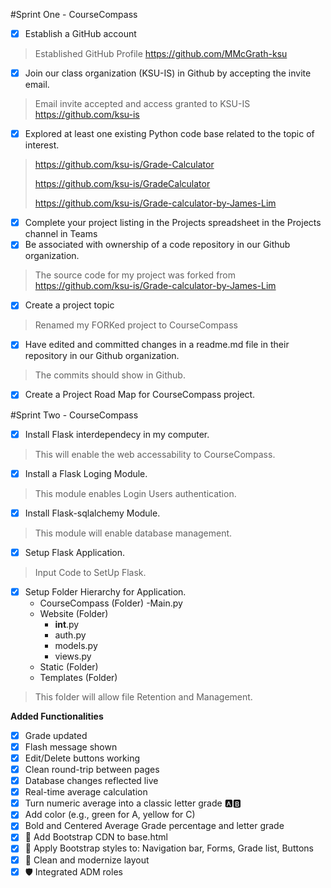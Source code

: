 #Sprint One - CourseCompass
- [X] Establish a GitHub account
> Established GitHub Profile https://github.com/MMcGrath-ksu
- [X] Join our class organization (KSU-IS) in Github by accepting the invite email.
> Email invite accepted and access granted to KSU-IS https://github.com/ksu-is
- [X] Explored at least one existing Python code base related to the topic of interest.
>https://github.com/ksu-is/Grade-Calculator
>
>https://github.com/ksu-is/GradeCalculator
>
>https://github.com/ksu-is/Grade-calculator-by-James-Lim
- [X] Complete your project listing in the Projects spreadsheet in the Projects channel in Teams
- [X] Be associated with ownership of a code repository in our Github organization.
> The source code for my project was forked from https://github.com/ksu-is/Grade-calculator-by-James-Lim
- [X] Create a project topic
> Renamed my FORKed project to CourseCompass
- [X] Have edited and committed changes in a readme.md file in their repository in our Github organization.
> The commits should show in Github. 
- [X] Create a Project Road Map for CourseCompass project.

#Sprint Two - CourseCompass
- [X] Install Flask interdependecy in my computer.
> This will enable the web accessability to CourseCompass.
- [X] Install a Flask Loging Module.
> This module enables Login Users authentication.
- [X] Install Flask-sqlalchemy Module.
>This module will enable database management.
- [X] Setup Flask Application.
> Input Code to SetUp Flask.
- [X] Setup Folder Hierarchy for Application.
    - CourseCompass (Folder)
        -Main.py
    - Website (Folder)
        - __int__.py
        - auth.py
        - models.py
        - views.py
    - Static (Folder)
    - Templates (Folder)
> This folder will allow file Retention and Management.

 **Added Functionalities**
- [X] Grade updated
- [X] Flash message shown
- [X] Edit/Delete buttons working
- [X] Clean round-trip between pages
- [X] Database changes reflected live
- [X] Real-time average calculation
- [X] Turn numeric average into a classic letter grade 🅰️🅱️
- [X] Add color (e.g., green for A, yellow for C)
- [X] Bold and Centered Average Grade percentage and letter grade
- [X] 🔗 Add Bootstrap CDN to base.html
- [X] 🎨 Apply Bootstrap styles to: Navigation bar, Forms, Grade list, Buttons
- [X] 🧼 Clean and modernize layout
- [X] 🛡 Integrated ADM roles
